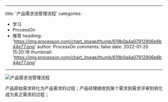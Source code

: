 
---
title: '产品需求池管理流程'
categories: 
 - 学习
 - ProcessOn
 - 推荐
headimg: 'https://img.processon.com/chart_image/thumb/619b0a4a07912906e6b44e77.png'
author: ProcessOn
comments: false
date: 2022-01-20 15:20:18
thumbnail: 'https://img.processon.com/chart_image/thumb/619b0a4a07912906e6b44e77.png'
---

<div>   
<img class="thumb" alt="产品需求池管理流程" src="https://img.processon.com/chart_image/thumb/619b0a4a07912906e6b44e77.png" referrerpolicy="no-referrer">
<p>产品原始需求转化为产品需求的过程；产品经理接收到某个需求到需求评审到转化成为真正需求的过程；</p>  
</div>
            